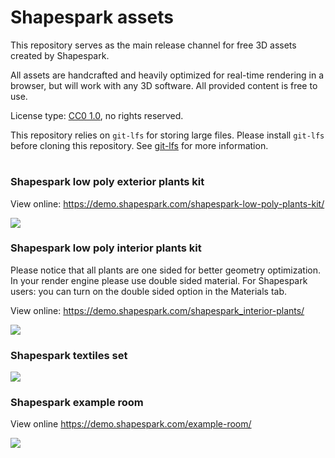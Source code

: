 # Shapespark assets

This repository serves as the main release channel for free 3D assets created by Shapespark.

All assets are handcrafted and heavily optimized for real-time rendering in a browser, but will work with any 3D software.
All provided content is free to use.

License type: [CC0 1.0](https://creativecommons.org/share-your-work/public-domain/cc0/), no rights reserved.

This repository relies on `git-lfs` for storing large files. Please install `git-lfs` before cloning this repository. See [git-lfs](https://git-lfs.github.com/) for more information.
#

### Shapespark low poly exterior plants kit
View online: https://demo.shapespark.com/shapespark-low-poly-plants-kit/

![](shapespark-low-poly-plants-kit/img/shapespark-plants-kit-01.jpg)

### Shapespark low poly interior plants kit
Please notice that all plants are one sided for better geometry optimization. In your render engine please use double sided material.
For Shapespark users: you can turn on the double sided option in the Materials tab.

View online: https://demo.shapespark.com/shapespark_interior-plants/ 

![](shapespark-interior-plants-kit/img/preview_00.jpg)

### Shapespark textiles set

![](shapespark-textiles-set/img/02.jpg)

### Shapespark example room

View online https://demo.shapespark.com/example-room/

![](shapespark-example-room/previews/02.jpg)